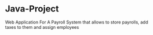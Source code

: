 ﻿# Java-Project
Web Application For A Payroll System that allows to store payrolls, add taxes to them and assign employees
